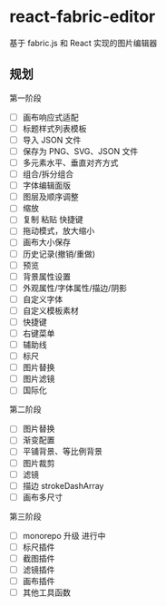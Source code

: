 # react-fabric-editor

基于 fabric.js 和 React 实现的图片编辑器

## 规划

第一阶段

- [ ] 画布响应式适配
- [ ] 标题样式列表模板
- [ ] 导入 JSON 文件
- [ ] 保存为 PNG、SVG、JSON 文件
- [ ] 多元素水平、垂直对齐方式
- [ ] 组合/拆分组合
- [ ] 字体编辑面版
- [ ] 图层及顺序调整
- [ ] 缩放
- [ ] 复制 粘贴 快捷键
- [ ] 拖动模式，放大缩小
- [ ] 画布大小保存
- [ ] 历史记录(撤销/重做)
- [ ] 预览
- [ ] 背景属性设置
- [ ] 外观属性/字体属性/描边/阴影
- [ ] 自定义字体
- [ ] 自定义模板素材
- [ ] 快捷键
- [ ] 右键菜单
- [ ] 辅助线
- [ ] 标尺
- [ ] 图片替换
- [ ] 图片滤镜
- [ ] 国际化

第二阶段

- [ ] 图片替换
- [ ] 渐变配置
- [ ] 平铺背景、等比例背景
- [ ] 图片裁剪
- [ ] 滤镜
- [ ] 描边 strokeDashArray
- [ ] 画布多尺寸

第三阶段

- [ ] monorepo 升级 进行中
- [ ] 标尺插件
- [ ] 截图插件
- [ ] 滤镜插件
- [ ] 画布插件
- [ ] 其他工具函数
